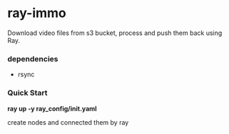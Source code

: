 # ray-immo

Download video files from s3 bucket, process and push them back using Ray.

### **dependencies**
* rsync 

### Quick Start

**ray up -y ray_config/init.yaml**

create nodes and connected them by ray